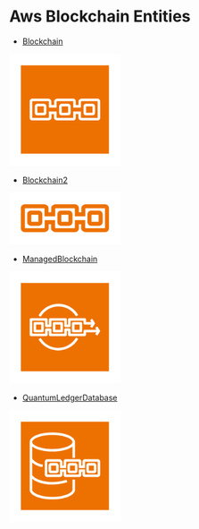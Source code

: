 # Aws Blockchain Entities


- [Blockchain](./blockchain.md)  
<img src="./blockchain.png" width="200"/>

- [Blockchain2](./blockchain-2.md)  
<img src="./blockchain-2.png" width="200"/>

- [ManagedBlockchain](./managed-blockchain.md)  
<img src="./managed-blockchain.png" width="200"/>

- [QuantumLedgerDatabase](./quantum-ledger-database.md)  
<img src="./quantum-ledger-database.png" width="200"/>
